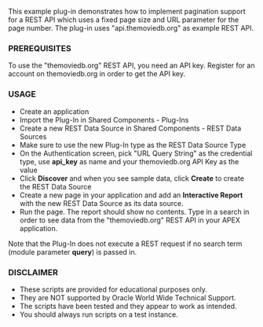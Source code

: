 This example plug-in demonstrates how to implement pagination support for a REST API which uses a fixed page size
and URL parameter for the page number. The plug-in uses "api.themoviedb.org" as example REST API.

### PREREQUISITES

To use the "themoviedb.org" REST API, you need an API key. Register for an account on themoviedb.org in order to get 
the API key. 

### USAGE

* Create an application
* Import the Plug-In in Shared Components - Plug-Ins
* Create a new REST Data Source in Shared Components - REST Data Sources
* Make sure to use the new Plug-In type as the REST Data Source Type
* On the Authentication screen, pick "URL Query String" as the credential type, use **api_key** as name and your
  themoviedb.org API Key as the value
* Click **Discover** and when you see sample data, click **Create** to create the REST Data Source
* Create a new page in your application and add an **Interactive Report** with the new REST Data Source as
  its data source.
* Run the page. The report should show no contents. Type in a search in order to see data from the "themoviedb.org" 
  REST API in your APEX application.

Note that the Plug-In does not execute a REST request if no search term (module parameter **query**) is passed in.

### DISCLAIMER

*  These scripts are provided for educational purposes only.
*  They are NOT supported by Oracle World Wide Technical Support.
*  The scripts have been tested and they appear to work as intended.
*  You should always run scripts on a test instance.
